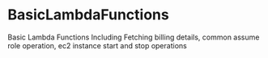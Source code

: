 ﻿# BasicLambdaFunctions
Basic Lambda Functions Including Fetching billing details, common assume role operation, ec2 instance start and stop operations
